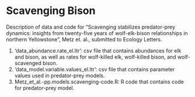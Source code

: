 # Scavenging Bison

Description of data and code for “Scavenging stabilizes predator-prey dynamics: insights from twenty-five years of wolf-elk-bison relationships in northern Yellowstone”, Metz et. al., submitted to Ecology Letters.

1.	‘data_abundance.rate_el.ltr’: csv file that contains abundances for elk and bison, as well as rates for wolf-killed elk, wolf-killed bison, and wolf-scavenged bison.
2.	 ‘data_model.variable.values_el.ltr’: csv file that contains parameter values used in predator-prey models.
3.	Metz_et_al.-pp.models.scavenging-code.R: R code that contains code for predator-prey model.
